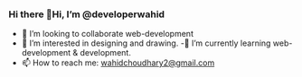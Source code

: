### Hi there 👋Hi, I’m @developerwahid

- 👯 I’m looking to collaborate web-development
- 👀 I’m interested in designing and drawing.
-🌱 I’m currently learning web-development & development.
- 📫 How to reach me: wahidchoudhary2@gmail.com
